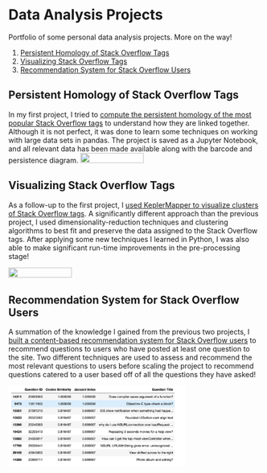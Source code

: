 # Data Analysis Projects
Portfolio of some personal data analysis projects. More on the way!
1. [Persistent Homology of Stack Overflow Tags](https://github.com/daniel-rossano/Data-Analysis-Projects#persistent-homology-of-stack-overflow-tags)
2. [Visualizing Stack Overflow Tags](https://github.com/daniel-rossano/Data-Analysis-Projects#visualizing-stack-overflow-tags)
3. [Recommendation System for Stack Overflow Users](https://github.com/daniel-rossano/Data-Analysis-Projects#recommendation-system-for-stack-overflow-users)
## Persistent Homology of Stack Overflow Tags
In my first project, I tried to [compute the persistent homology of the most popular Stack Overflow tags](https://github.com/daniel-rossano/Data-Analysis-Projects/blob/main/Persistent%20Homology%20SO%20Tags/Persistent%20Homology%20of%20Stack%20Overflow%20Tags.ipynb) to understand how they are linked together. Although it is not perfect, it was done to learn some techniques on working with large data sets in pandas. The project is saved as a Jupyter Notebook, and all relevant data has been made available along with the barcode and persistence diagram. <img src="https://user-images.githubusercontent.com/123789570/246283541-32f5d9b1-0af4-4342-88a5-74494eede5e1.png" width="50%" height="50%"/>

## Visualizing Stack Overflow Tags
As a follow-up to the first project, I [used KeplerMapper to visualize clusters of Stack Overflow tags](https://nbviewer.org/github/daniel-rossano/Data-Analysis-Projects/blob/main/Visualizing%20Stack%20Overflow%20Tags/Visualizing%20Stack%20Overflow%20Tags%20Using%20KeplerMapper.ipynb). A significantly different approach than the previous project, I used dimensionality-reduction techniques and clustering algorithms to best fit and preserve the data assigned to the Stack Overflow tags. After applying some new techniques I learned in Python, I was also able to make significant run-time improvements in the pre-processing stage!

<img src = "https://user-images.githubusercontent.com/123789570/246283683-b425d5a1-0849-4253-aa75-ba912ab14824.png" width="50%" height="50%" />

## Recommendation System for Stack Overflow Users
A summation of the knowledge I gained from the previous two projects, I [built a content-based recommendation system for Stack Overflow users](https://github.com/daniel-rossano/Data-Analysis-Projects/blob/main/Recommendation%20System%20for%20Stack%20Overflow%20Users/Recommendation%20System%20for%20Stack%20Overflow%20Users.ipynb) to recommend questions to users who have posted at least one question to the site. Two different techniques are used to assess and recommend the most relevant questions to users before scaling the project to recommend questions catered to a user based off of all the questions they have asked!

<img src="https://github.com/daniel-rossano/Data-Analysis-Projects/blob/main/Recommendation%20System%20for%20Stack%20Overflow%20Users/Samples/RecommenderScreenshot.png?raw=true" width="70%" height="50%"/>
